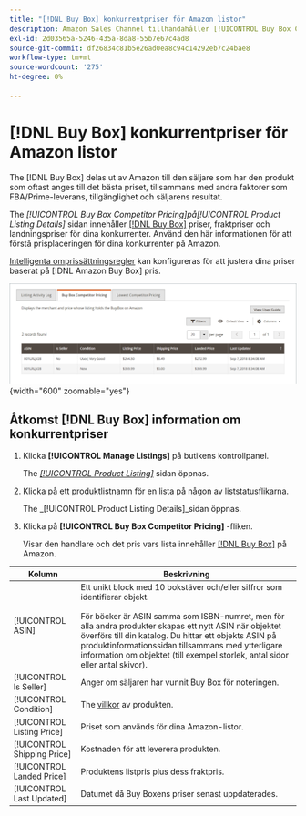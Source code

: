 ```yaml
---
title: "[!DNL Buy Box] konkurrentpriser för Amazon listor"
description: Amazon Sales Channel tillhandahåller [!UICONTROL Buy Box Competitor Pricing] som hjälper dig att förstå prisplaceringen för dina konkurrenter på Amazon.
exl-id: 2d03565a-5246-435a-8da8-55b7e67c4ad8
source-git-commit: df26834c81b5e26ad0ea8c94c14292eb7c24bae8
workflow-type: tm+mt
source-wordcount: '275'
ht-degree: 0%

---
```


# [!DNL Buy Box] konkurrentpriser för Amazon listor

The [!DNL Buy Box] delas ut av Amazon till den säljare som har den produkt som oftast anges till det bästa priset, tillsammans med andra faktorer som FBA/Prime-leverans, tillgänglighet och säljarens resultat.

The _[!UICONTROL Buy Box Competitor Pricing]_på_[!UICONTROL Product Listing Details]_ sidan innehåller [[!DNL Buy Box]](./buy-box-competitor-pricing.md) priser, fraktpriser och landningspriser för dina konkurrenter. Använd den här informationen för att förstå prisplaceringen för dina konkurrenter på Amazon.

[Intelligenta omprissättningsregler](./intelligent-repricing-rules.md) kan konfigureras för att justera dina priser baserat på [!DNL Amazon Buy Box] pris.

![Information om Buy Boxens konkurrentpriser](assets/amazon-listing-details-buy-box.png){width="600" zoomable="yes"}

## Åtkomst [!DNL Buy Box] information om konkurrentpriser

1. Klicka **[!UICONTROL Manage Listings]** på butikens kontrollpanel.

   The [_[!UICONTROL Product Listing]_](./managing-product-listings.md) sidan öppnas.

1. Klicka på ett produktlistnamn för en lista på någon av liststatusflikarna.

   The _[!UICONTROL Product Listing Details]_sidan öppnas.

1. Klicka på **[!UICONTROL Buy Box Competitor Pricing]** -fliken.

   Visar den handlare och det pris vars lista innehåller [[!DNL Buy Box]](./buy-box-competitor-pricing.md) på Amazon.

| Kolumn | Beskrivning |
|--- |--- |
| [!UICONTROL ASIN] | Ett unikt block med 10 bokstäver och/eller siffror som identifierar objekt.<br><br>För böcker är ASIN samma som ISBN-numret, men för alla andra produkter skapas ett nytt ASIN när objektet överförs till din katalog. Du hittar ett objekts ASIN på produktinformationssidan tillsammans med ytterligare information om objektet (till exempel storlek, antal sidor eller antal skivor). |
| [!UICONTROL Is Seller] | Anger om säljaren har vunnit Buy Box för noteringen. |
| [!UICONTROL Condition] | The [villkor](./product-listing-condition.md) av produkten. |
| [!UICONTROL Listing Price] | Priset som används för dina Amazon-listor. |
| [!UICONTROL Shipping Price] | Kostnaden för att leverera produkten. |
| [!UICONTROL Landed Price] | Produktens listpris plus dess fraktpris. |
| [!UICONTROL Last Updated] | Datumet då Buy Boxens priser senast uppdaterades. |
